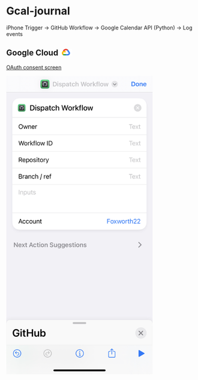 # Gcal-journal

iPhone Trigger → GitHub Workflow → Google Calendar API (Python) → Log events  

## Google Cloud <img src="https://github.com/Foxworth22/Gcal-journal/blob/main/images/Google-Cloud-Emblem.png" width="32" height="18"/>

[OAuth consent screen](https://console.cloud.google.com/apis/credentials/consent/edit;newAppInternalUser=false?project=gcal-journal)

<img src="https://github.com/Foxworth22/Gcal-journal/blob/main/images/iOS_Shortcuts_GitHub_UI.jpg" width="390" height="797"/>
